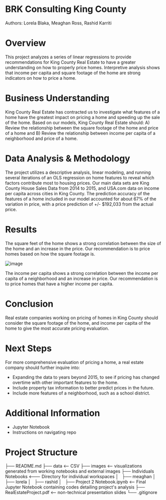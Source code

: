 # BRK Consulting King County
Authors: Lorela Blaka, Meaghan Ross, Rashid Karriti
# Overview
This project analyzes a series of linear regressions to provide recommendations for King County Real Estate to have a greater understanding on how to properly price homes. Interpretive analysis shows that income per capita and square footage of the home are strong indicators on how to price a home. 
# Business Understanding 
King County Real Estate has contracted us to investigate what features of a home have the greatest impact on pricing a home and speeding up the sale of the home. Based on our models, King County Real Estate should: A) Review the relationship between the square footage of the home and price of a home and B) Review the relationship between income per capita of a neighborhood and price of a home. 
# Data Analysis & Methodology
The project utilizes a descriptive analysis, linear modeling, and running several iterations of an OLS regression on home features to reveal which factors contribute most to housing prices.  Our main data sets are King County House Sales Data from 2014 to 2015, and USA.com data on income per capita across cities in King County. The prediction accuracy of the features of a home included in our model accounted for about 67% of the variation in price, with a price prediction of +/- $192,033 from the actual price.
# Results
The square feet of the home shows a strong correlation between the size of the home and an increase in the price. Our recommendation is to price homes based on how the square footage is. 

![image](https://user-images.githubusercontent.com/82670256/130846320-d5548e41-1bbb-4e27-b1b5-62986d8c5232.png)

The income per capita shows a strong correlation between the income per capita of a neighborhood and an increase in price. Our recommendation is to price homes that have a higher income per capita. 

# Conclusion 
Real estate companies working on pricing of homes in King County should consider the square footage of the home, and income per capita of the home to give the most accurate pricing evaluation.
# Next Steps
For more comprehensive evaluation of pricing a home, a real estate company should further inquire into:
- Expanding the data to years beyond 2015, to see if pricing has changed overtime with other important features to the home.
- Include property tax information to better predict prices in the future.
- Include more features of a neighborhood, such as a school district.
# Additional Information 

- Jupyter Notebook
- Instructions on navigating repo 
# Project Structure 
├── README.md
├── data      <-- CSV 
├── images    <-- visualizations generated from working notebooks and external images
├── Individuals Notebooks       <--- Directory for individual workspaces
│   ├── meaghan
│   ├── lorela
│   ├── rashid
│   
├── Project 2 Notebook.ipynb    <-- Final Jupyter Notebook containing codes detailing project's analysis 
├── RealEstateProject.pdf   <-- non-technical presentation slides
└── .gitignore
